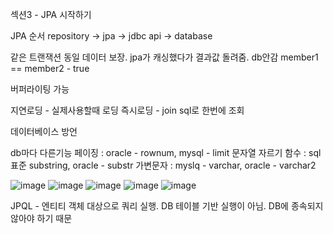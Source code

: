 섹션3 - JPA 시작하기

JPA 순서
repository -> jpa -> jdbc api -> database

같은 트랜잭션 동일 데이터 보장. jpa가 캐싱했다가 결과값 돌려줌. db안감
member1 == member2 - true

버퍼라이팅 가능

지연로딩 - 실제사용할때 로딩
즉시로딩 - join sql로 한번에 조회

데이터베이스 방언

db마다 다른기능
페이징 : oracle - rownum, mysql - limit
문자열 자르기 함수 : sql 표준 substring, oracle - substr
가변문자 : myslq - varchar, oracle - varchar2

![image](https://github.com/user-attachments/assets/3a42ce20-660b-45cc-9d77-cc2f32851bd1)
![image](https://github.com/user-attachments/assets/a088b66b-57cc-44a5-bce7-14e1811d1ab8)
![image](https://github.com/user-attachments/assets/19c1d6f9-d206-4f15-a95f-b3f9af0acf27)
![image](https://github.com/user-attachments/assets/cea2ef14-d65b-4d0f-9157-24114ca0dec0)
![image](https://github.com/user-attachments/assets/aa96525e-46b7-4caa-9b7a-d969322fea96)


JPQL - 엔티티 객체 대상으로 쿼리 실행. DB 테이블 기반 실행이 아님. DB에 종속되지 않아야 하기 때문

